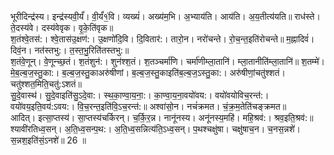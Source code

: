 

  
भूरीदिन्द्र॑स्य। इन्द्र॑स्यवी॒र्यं॑। वी॒र्यं॑१॒॑वि। व्यख्यं॑। अख्य॑म॒भि। अ॒भ्याय॑ति। आय॑ति। अ॒य॒तीत्य॑यति॥ राध॑स्ते। ते॒दस्य॑वे। दस्य॑वेवृक। वृ॒के॒ति॑वृक॥  
श॒तंश्वे॒तस॑:। श्वे॒तास॑उ॒क्षण॑:। उ॒क्षणो॑दि॒वि। दि॒वितार॑:। तारो॒न। नरो॑चन्ते। रो॒च॒न्त॒इति॑रोचन्ते॥ म॒ह्नादिवं॑। दिवं॒न। नत॑स्तभु:। त॒स्त॒भु॒रिति॑तस्तभु:॥  
श॒तंवे॒णून्। वे॒णून्च्छ॒तं। श॒तंशुन॑:। शुन॑श्श॒तं। श॒तञ्चर्मा॑णि। चर्मा॑णीम्ला॒तानि॑। म्ला॒तानीति॑म्ला॒तानि॑॥ श॒तम्मे॑। मे॒ब॒ल्ब॒ज॒स्तु॒का:। ब॒ल्ब॒ज॒स्तु॒काअरु॑षीणां। ब॒ल्ब॒ज॒स्तु॒काइति॑ब॒ल्ब॒ज॒ऽस्तु॒का:। अरु॑षीणां॒चतु॑श्शतं। चतु॑श्शत॒मिति॒चतु॑:ऽशतं॥  
सु॒दे॒वास्थ॑। सु॒दे॒वाइति॑सु॒ऽदे॒वा:। स्थ॒का॒ण्वा॒य॒ना॒:। का॒ण्वा॒य॒ना॒वयो॑वय:। वयो॑वयोविच॒रन्त॑:। वयो॑वय॒इति॒वय॑:ऽवय:। वि॒च॒रन्त॒इति॑वि॒ऽच॒रन्त॑:॥ अश्वा॑सो॒न। नचं॑क्रमत। चं॒क्र॒म॒तेति॑चङ्क्रमत॥  
आदित्। इत्सा॒प्तस्य॑। सा॒प्तस्य॑चर्किरन्। च॒र्कि॒र॒न्न। नानू॑नस्य। अनू॑नस्य॒महि॑। महि॒श्रव॑:। श्रव॒इति॒श्रव॑:॥ श्यावी॑रतिध्व॒सन्। अ॒ति॒ध्व॒सन्प॒थ:। अ॒ति॒ध्व॒सन्नित्य॑ति॒ऽध्व॒सन्। प॒थश्चक्षु॑षा। चक्षु॑षाच॒न। च॒नस॒न्नशे॑। स॒न्नश॒इति॑सं॒ऽनशे॑॥ 26 ॥  
